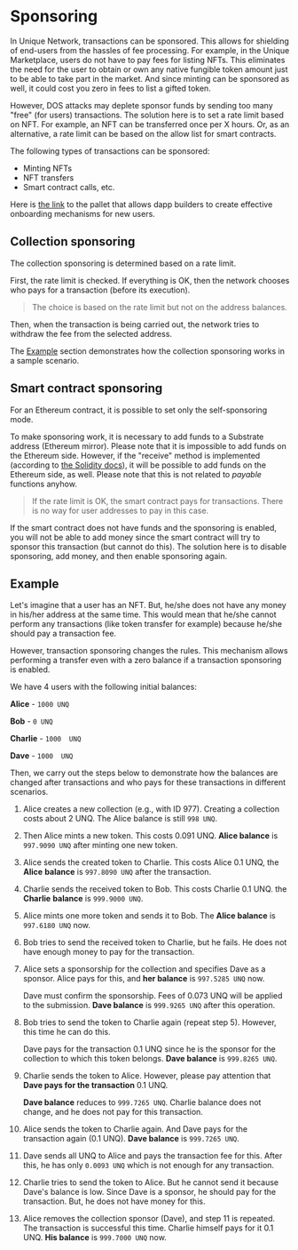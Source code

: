 # Sponsoring 

In Unique Network, transactions can be sponsored. This allows for shielding of end-users from the hassles of fee processing. For example, in the Unique Marketplace, users do not have to pay fees for listing NFTs. This eliminates the need for the user to obtain or own any native fungible token amount just to be able to take part in the market. And since minting can be sponsored as well, it could cost you zero in fees to list a gifted token.

However, DOS attacks may deplete sponsor funds by sending too many "free" (for users) transactions. The solution here is to set a rate limit based on NFT.
For example, an NFT can be transferred once per X hours. Or, as an alternative, a rate limit can be based on the allow list for smart contracts.

The following types of transactions can be sponsored:
* Minting NFTs
* NFT transfers
* Smart contract calls, etc.

Here is [the link](https://github.com/UniqueNetwork/pallet-sponsoring) to the pallet that allows dapp builders to create effective onboarding mechanisms for new users.

## Collection sponsoring 

The collection sponsoring is determined based on a rate limit. 

First, the rate limit is checked. If everything is OK, then the network chooses who pays for a transaction (before its execution). 

> The choice is based on the rate limit but not on the address balances. 

Then, when the transaction is being carried out, the network tries to withdraw the fee from the selected address.

The [Example](#example) section demonstrates how the collection sponsoring works in a sample scenario. 

## Smart contract sponsoring 

For an Ethereum contract, it is possible to set only the self-sponsoring mode. 

To make sponsoring work, it is necessary to add funds to a Substrate address (Ethereum mirror). Please note that it is impossible to add funds on the Ethereum side. However, if the "receive" method is implemented (according to [the Solidity docs](https://docs.soliditylang.org/en/v0.8.14/contracts.html#receive-ether-function)), it will be possible to add funds on the Ethereum side, as well. Please note that this is not related to _payable_ functions anyhow. 

> If the rate limit is OK, the smart contract pays for transactions. There is no way for user addresses to pay in this case. 

If the smart contract does not have funds and the sponsoring is enabled, you will not be able to add money since the smart contract will try to sponsor this transaction (but cannot do this). The solution here is to disable sponsoring, add money, and then enable sponsoring again. 

## Example

Let's imagine that a user has an NFT. But, he/she does not have any money in his/her address at the same time. This would mean that he/she cannot perform any transactions (like token transfer for example) because he/she should pay a transaction fee.

However, transaction sponsoring changes the rules. This mechanism allows performing a transfer even with a zero balance if a transaction sponsoring is enabled.

We have 4 users with the following initial balances: 
 
**Alice** - `1000 UNQ`

**Bob** - `0 UNQ`

**Charlie** - `1000  UNQ`

**Dave** - `1000  UNQ`

Then, we carry out the steps below to demonstrate how the balances are changed after transactions and who pays for these transactions in different scenarios. 
 
1. Alice creates a new collection (e.g., with ID 977). Creating a collection costs about 2 UNQ. The Alice balance is still `998 UNQ`.
    
2. Then Alice mints a new token. This costs 0.091 UNQ. **Alice balance** is `997.9090 UNQ` after minting one new token.


2. Alice sends the created token to Charlie. 
  This costs Alice 0.1 UNQ, the **Alice** **balance** is `997.8090 UNQ` after the transaction.


3. Charlie sends the received token to Bob. This costs Charlie 0.1 UNQ. the **Charlie** **balance** is `999.9000 UNQ`. 


4. Alice mints one more token and sends it to Bob. The **Alice balance** is `997.6180 UNQ` now.


5. Bob tries to send the received token to Charlie, but he fails. He does not have enough money to pay for the transaction. 


6. Alice sets a sponsorship for the collection and specifies Dave as a sponsor. Alice pays for this, and **her balance** is `997.5285 UNQ` now.

    Dave must confirm the sponsorship. Fees of 0.073 UNQ will be applied to the submission. **Dave balance** is `999.9265 UNQ` after this operation.


7. Bob tries to send the token to Charlie again (repeat step 5). However, this time he can do this. 

   Dave pays for the transaction 0.1 UNQ since he is the sponsor for the collection to which this token belongs. **Dave balance** is `999.8265 UNQ`.


8. Charlie sends the token to Alice. However, please pay attention that **Dave pays for the transaction** 0.1 UNQ. 
   
    **Dave balance** reduces to `999.7265 UNQ`. Charlie balance does not change, and he does not pay for this transaction. 


9. Alice sends the token to Charlie again. And Dave pays for the transaction again (0.1 UNQ). 
    **Dave balance** is `999.7265 UNQ`.


10. Dave sends all UNQ to Alice and pays the transaction fee for this. After this, he has only `0.0093 UNQ` which is not enough for any transaction.
 

11. Charlie tries to send the token to Alice. But he cannot send it because Dave's balance is low. Since Dave is a sponsor, he should pay for the transaction. But, he does not have money for this.


12. Alice removes the collection sponsor (Dave), and step 11 is repeated. The transaction is successful this time. Charlie himself pays for it 0.1 UNQ. **His balance** is `999.7000 UNQ` now.
